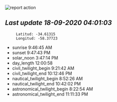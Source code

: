 ![report action](https://github.com/matiasz8/actions-for-reports/workflows/report%20action/badge.svg?branch=develop) 


## *****Last update 18-09-2020 04:01:03*****



		 Latitud: -34.61315
		 Longitud: -58.37723

 - sunrise 	 9:46:45 AM
 - sunset 	 9:47:43 PM
 - solar_noon 	 3:47:14 PM
 - day_length 	 12:00:58
 - civil_twilight_begin 	 9:21:42 AM
 - civil_twilight_end 	 10:12:46 PM
 - nautical_twilight_begin 	 8:52:26 AM
 - nautical_twilight_end 	 10:42:02 PM
 - astronomical_twilight_begin 	 8:22:54 AM
 - astronomical_twilight_end 	 11:11:33 PM
